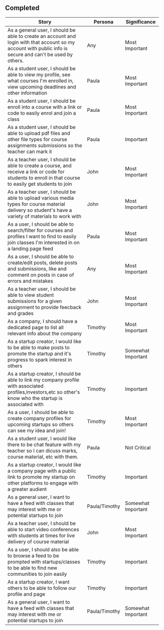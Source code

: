 ## Completed
| Story | Persona | Significance |
| ----- | ------------ | ------------ |
| As a general user, I should be able to create an account and login with that account so my account with public info is secure and can't be used by others. | Any | Most Important |
| As a student user, I should be able to view my profile, see what courses I'm enrolled in, view upcoming deadlines and other information | Paula | Most Important |
| As a student user, I should be enroll into a course with a link or code to easily enrol and join a class | Paula | Most Important |
| As a student user, I should be able to upload pdf files and other file types for course assignments submissions so the teacher can mark it | Paula | Important |
| As a teacher user, I should be able to create a course, and receive a link or code for students to enroll in that course to easily get students to join | John | Most Important |
| As a teacher user, I should be able to upload various media types for course material delivery so student's have a variety of materials to work with | John | Most Important |
| As a user, I should be able to search/filter for courses and profiles I want to find to easily join classes I'm interested in on a landing page feed | Paula | Most Important |
| As a user, I should be able to create/edit posts, delete posts and submissions, like and comment on posts in case of errors and mistakes | Any | Most Important |
| As a teacher user, I should be able to view student submissions for a given assignment to provide feecback and grades | John | Most Important |
| As a company, I should have a dedicated page to list all relevant info about the company | Timothy | Most Important |
| As a startup creator, I would like to be able to make posts to promote the startup and it's progress to spark interest in others | Timothy | Somewhat Important |
| As a startup creator, I should be able to link my company profile with associated profiles,investors,etc so other's know who the startup is associated with | Timothy | Important |
| As a user, I should be able to create company profiles for upcoming startups so others can see my idea and join! | Timothy | Most Important |
| As a student user, I would like there to be chat feature with my teacher so I can dicuss marks, course material, etc with them. | Paula | Not Critical |
| As a startup creator, I would like a company page with a public link to promote my startup on other platforms to engage with a greater audient | Timothy | Important |
| As a general user, I want to have a feed with classes that may interest with me or potential startups to join | Paula/Timothy | Somewhat Important |
| As a teacher user, I should be able to start video conferences with students at times for live delivery of course material | John | Most Important |
| As a user, I should also be able to browse a feed to be prompted with startups/classes to be able to find new communities to join easily | Timothy | Important |
| As a startup creator, I want others to be able to follow our profile and page | Timothy | Important | 
| As a general user, I want to have a feed with classes that may interest with me or potential startups to join | Paula/Timothy | Somewhat Important |
